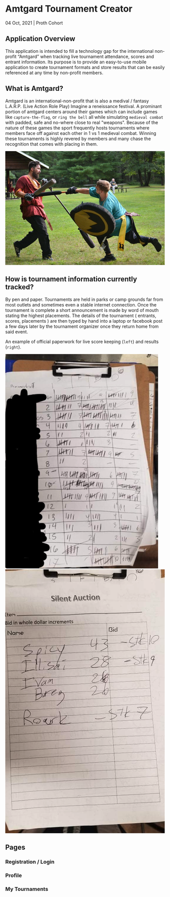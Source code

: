 # Amtgard Tournament Creator

04 Oct, 2021 | Proth Cohort

## Application Overview

This application is intended to fill a technology gap for the international non-profit “Amtgard” when tracking live tournament attendance, scores and entrant information. Its purpose is to provide an easy-to-use mobile application to create tournament formats and store results that can be easily referenced at any time by non-profit members.

## What is Amtgard?

Amtgard is an international-non-profit that is also a medival / fantasy L.A.R.P. (Live Action Role Play) Imagine a reneissance festival. A prominant portion of amtgard centers around their games which can include games like `capture-the-flag`, or `ring the bell` all while simulating `medieval combat` with padded, safe and no-where close to real "weapons". Because of the nature of these games the sport frequently hosts tournaments where members face off against each other in 1 vs 1 medieval combat. Winning these tournaments is highly revered by members and many chase the recognition that comes with placing in them.

![amtgard](public/amtgard.png)

## How is tournament information currently tracked?

By pen and paper. Tournaments are held in parks or camp grounds far from most outlets and sometimes even a stable internet connection. Once the tournament is complete a short announcement is made by word of mouth stating the highest placements. The details of the tournament ( entrants, scores, placements ) are then typed by hand into a laptop or facebook post a few days later by the tournament organizer once they return home from said event.

An example of official paperwork for live score keeping (`left`) and results (`right`).

![scores](public/images/scores.png) ![results](public/images/results.png)

## Pages

### Registration / Login

### Profile

### My Tournaments

### 
